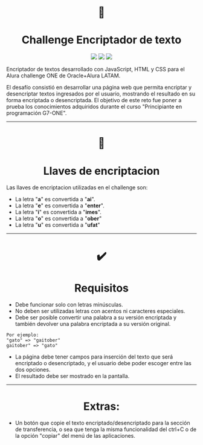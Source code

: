 <div align="center">

# 🔏
# Challenge Encriptador de texto  

</div>
 
<div align="center">
    <img src="https://img.shields.io/badge/JavaScript-5A5A5A?logo=javascript&logoColor=yelllow"/>
    <img src="https://img.shields.io/badge/HTML-5A5A5A?logo=html5" />
    <img src="https://img.shields.io/badge/CSS-5A5A5A?logo=css3&logoColor=01A3D8" />
</div>

Encriptador de textos desarrollado con JavaScript, HTML y CSS para el Alura challenge ONE de Oracle+Alura LATAM.

El desafío consistió en desarrollar una página web que permita encriptar y desencriptar textos ingresados por el usuario, mostrando el resultado en su forma encriptada o desencriptada.
El objetivo de este reto fue poner a prueba los conocimientos adquiridos durante el curso "Principiante en programación G7-ONE".

---

<div align="center">

# 🔑
# Llaves de encriptacion

</div>

Las llaves de encriptacion utilizadas en el challenge son:

- La letra "**a**" es convertida a "**ai**".
- La letra "**e**" es convertida a "**enter**".
- La letra "**i**" es convertida a "**imes**".
- La letra "**o**" es convertida a "**ober**"
- La letra "**u**" es convertida a "**ufat**"

---

<div align="center">

# ✔️
# Requisitos 

</div>

- Debe funcionar solo con letras minúsculas.
- No deben ser utilizadas letras con acentos ni caracteres especiales.
- Debe ser posible convertir una palabra a su versión encriptada y también devolver una palabra encriptada a su versión original.

```
Por ejemplo:
"gato" => "gaitober"
gaitober" => "gato"
```

- La página debe tener campos para inserción del texto que será encriptado o desencriptado, y el usuario debe poder escoger entre las dos opciones.
- El resultado debe ser mostrado en la pantalla.

---

<div align="center">

# Extras:

</div>

- Un botón que copie el texto encriptado/desencriptado para la sección de transferencia, o sea que tenga la misma funcionalidad del ctrl+C o de la opción "copiar" del menú de las aplicaciones.
